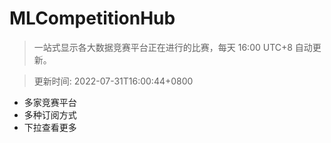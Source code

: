# MLCompetitionHub

> 一站式显示各大数据竞赛平台正在进行的比赛，每天 16:00 UTC+8 自动更新。
  
> 更新时间: 2022-07-31T16:00:44+0800 

* 多家竞赛平台
* 多种订阅方式
* 下拉查看更多